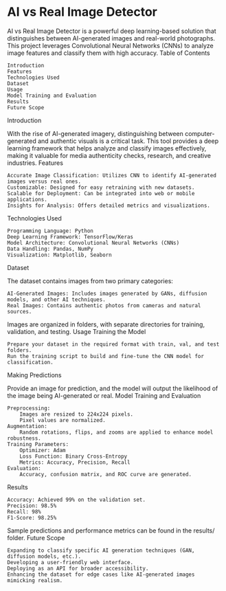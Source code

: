 # AI vs Real Image Detector

AI vs Real Image Detector is a powerful deep learning-based solution that distinguishes between AI-generated images and real-world photographs. This project leverages Convolutional Neural Networks (CNNs) to analyze image features and classify them with high accuracy.
Table of Contents

    Introduction
    Features
    Technologies Used
    Dataset
    Usage
    Model Training and Evaluation
    Results
    Future Scope
    
    

Introduction

With the rise of AI-generated imagery, distinguishing between computer-generated and authentic visuals is a critical task. This tool provides a deep learning framework that helps analyze and classify images effectively, making it valuable for media authenticity checks, research, and creative industries.
Features

    Accurate Image Classification: Utilizes CNN to identify AI-generated images versus real ones.
    Customizable: Designed for easy retraining with new datasets.
    Scalable for Deployment: Can be integrated into web or mobile applications.
    Insights for Analysis: Offers detailed metrics and visualizations.

Technologies Used

    Programming Language: Python
    Deep Learning Framework: TensorFlow/Keras
    Model Architecture: Convolutional Neural Networks (CNNs)
    Data Handling: Pandas, NumPy
    Visualization: Matplotlib, Seaborn

Dataset

The dataset contains images from two primary categories:

    AI-Generated Images: Includes images generated by GANs, diffusion models, and other AI techniques.
    Real Images: Contains authentic photos from cameras and natural sources.

Images are organized in folders, with separate directories for training, validation, and testing.
Usage
Training the Model

    Prepare your dataset in the required format with train, val, and test folders.
    Run the training script to build and fine-tune the CNN model for classification.

Making Predictions

Provide an image for prediction, and the model will output the likelihood of the image being AI-generated or real.
Model Training and Evaluation

    Preprocessing:
        Images are resized to 224x224 pixels.
        Pixel values are normalized.
    Augmentation:
        Random rotations, flips, and zooms are applied to enhance model robustness.
    Training Parameters:
        Optimizer: Adam
        Loss Function: Binary Cross-Entropy
        Metrics: Accuracy, Precision, Recall
    Evaluation:
        Accuracy, confusion matrix, and ROC curve are generated.

Results

    Accuracy: Achieved 99% on the validation set.
    Precision: 98.5%
    Recall: 98%
    F1-Score: 98.25%

Sample predictions and performance metrics can be found in the results/ folder.
Future Scope

    Expanding to classify specific AI generation techniques (GAN, diffusion models, etc.).
    Developing a user-friendly web interface.
    Deploying as an API for broader accessibility.
    Enhancing the dataset for edge cases like AI-generated images mimicking realism.
